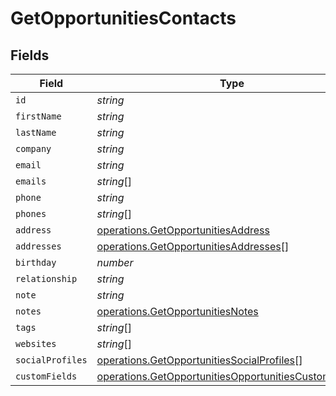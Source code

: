 # GetOpportunitiesContacts


## Fields

| Field                                                                                                                          | Type                                                                                                                           | Required                                                                                                                       | Description                                                                                                                    |
| ------------------------------------------------------------------------------------------------------------------------------ | ------------------------------------------------------------------------------------------------------------------------------ | ------------------------------------------------------------------------------------------------------------------------------ | ------------------------------------------------------------------------------------------------------------------------------ |
| `id`                                                                                                                           | *string*                                                                                                                       | :heavy_minus_sign:                                                                                                             | N/A                                                                                                                            |
| `firstName`                                                                                                                    | *string*                                                                                                                       | :heavy_minus_sign:                                                                                                             | N/A                                                                                                                            |
| `lastName`                                                                                                                     | *string*                                                                                                                       | :heavy_minus_sign:                                                                                                             | N/A                                                                                                                            |
| `company`                                                                                                                      | *string*                                                                                                                       | :heavy_minus_sign:                                                                                                             | N/A                                                                                                                            |
| `email`                                                                                                                        | *string*                                                                                                                       | :heavy_minus_sign:                                                                                                             | N/A                                                                                                                            |
| `emails`                                                                                                                       | *string*[]                                                                                                                     | :heavy_minus_sign:                                                                                                             | N/A                                                                                                                            |
| `phone`                                                                                                                        | *string*                                                                                                                       | :heavy_minus_sign:                                                                                                             | N/A                                                                                                                            |
| `phones`                                                                                                                       | *string*[]                                                                                                                     | :heavy_minus_sign:                                                                                                             | N/A                                                                                                                            |
| `address`                                                                                                                      | [operations.GetOpportunitiesAddress](../../models/operations/getopportunitiesaddress.md)                                       | :heavy_minus_sign:                                                                                                             | N/A                                                                                                                            |
| `addresses`                                                                                                                    | [operations.GetOpportunitiesAddresses](../../models/operations/getopportunitiesaddresses.md)[]                                 | :heavy_minus_sign:                                                                                                             | N/A                                                                                                                            |
| `birthday`                                                                                                                     | *number*                                                                                                                       | :heavy_minus_sign:                                                                                                             | N/A                                                                                                                            |
| `relationship`                                                                                                                 | *string*                                                                                                                       | :heavy_minus_sign:                                                                                                             | N/A                                                                                                                            |
| `note`                                                                                                                         | *string*                                                                                                                       | :heavy_minus_sign:                                                                                                             | N/A                                                                                                                            |
| `notes`                                                                                                                        | [operations.GetOpportunitiesNotes](../../models/operations/getopportunitiesnotes.md)                                           | :heavy_minus_sign:                                                                                                             | N/A                                                                                                                            |
| `tags`                                                                                                                         | *string*[]                                                                                                                     | :heavy_minus_sign:                                                                                                             | N/A                                                                                                                            |
| `websites`                                                                                                                     | *string*[]                                                                                                                     | :heavy_minus_sign:                                                                                                             | N/A                                                                                                                            |
| `socialProfiles`                                                                                                               | [operations.GetOpportunitiesSocialProfiles](../../models/operations/getopportunitiessocialprofiles.md)[]                       | :heavy_minus_sign:                                                                                                             | N/A                                                                                                                            |
| `customFields`                                                                                                                 | [operations.GetOpportunitiesOpportunitiesCustomFields](../../models/operations/getopportunitiesopportunitiescustomfields.md)[] | :heavy_minus_sign:                                                                                                             | N/A                                                                                                                            |